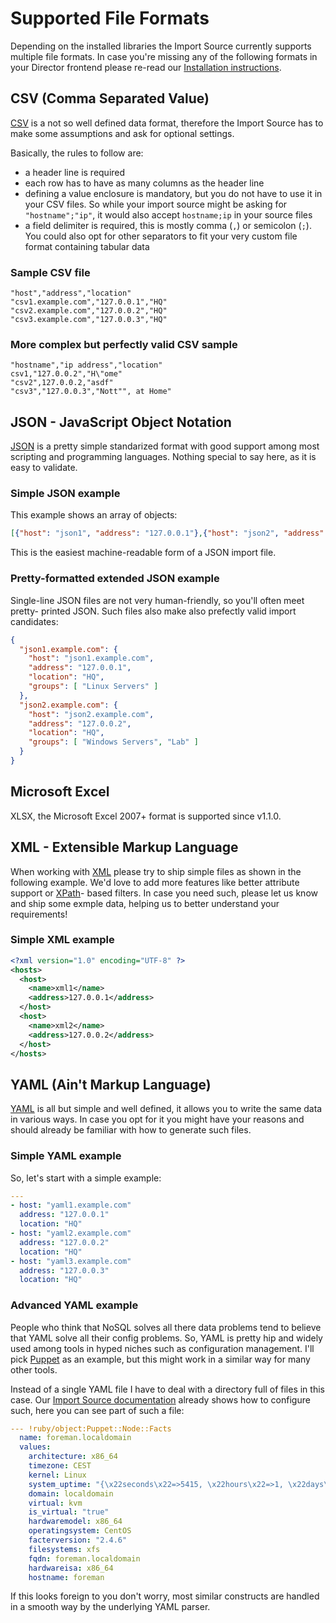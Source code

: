 <a id="FileFormats"></a> Supported File Formats
===============================================

Depending on the installed libraries the Import Source currently supports
multiple file formats. In case you're missing any of the following formats
in your Director frontend please re-read our [Installation instructions](02-Installation.md).


CSV (Comma Separated Value)
---------------------------

[CSV](https://en.wikipedia.org/wiki/Comma-separated_values) is a not so well
defined data format, therefore the Import Source has to make some assumptions
and ask for optional settings.

Basically, the rules to follow are:

* a header line is required
* each row has to have as many columns as the header line
* defining a value enclosure is mandatory, but you do not have to use it in your
  CSV files. So while your import source might be asking for `"hostname";"ip"`,
  it would also accept `hostname;ip` in your source files
* a field delimiter is required, this is mostly comma (`,`) or semicolon (`;`).
  You could also opt for other separators to fit your very custom file format
  containing tabular data

### Sample CSV file

```csv
"host","address","location"
"csv1.example.com","127.0.0.1","HQ"
"csv2.example.com","127.0.0.2","HQ"
"csv3.example.com","127.0.0.3","HQ"
```

### More complex but perfectly valid CSV sample

```csv
"hostname","ip address","location"
csv1,"127.0.0.2","H\"ome"
"csv2",127.0.0.2,"asdf"
"csv3","127.0.0.3","Nott"", at Home"
```


JSON - JavaScript Object Notation
---------------------------------

[JSON](https://en.wikipedia.org/wiki/JSON) is a pretty simple standarized format
with good support among most scripting and programming languages. Nothing special
to say here, as it is easy to validate.

### Simple JSON example

This example shows an array of objects:

```json
[{"host": "json1", "address": "127.0.0.1"},{"host": "json2", "address": "127.0.0.2"}]
```

This is the easiest machine-readable form of a JSON import file.


### Pretty-formatted extended JSON example

Single-line JSON files are not very human-friendly, so you'll often meet pretty-
printed JSON. Such files also make also prefectly valid import candidates:

```json
{
  "json1.example.com": {
    "host": "json1.example.com",
    "address": "127.0.0.1",
    "location": "HQ",
    "groups": [ "Linux Servers" ]
  },
  "json2.example.com": {
    "host": "json2.example.com",
    "address": "127.0.0.2",
    "location": "HQ",
    "groups": [ "Windows Servers", "Lab" ]
  }
}
```

Microsoft Excel
---------------

XLSX, the Microsoft Excel 2007+ format is supported since v1.1.0.


XML - Extensible Markup Language
--------------------------------

When working with [XML](https://en.wikipedia.org/wiki/XML) please try to ship
simple files as shown in the following example. We'd love to add more features
like better attribute support or [XPath](https://en.wikipedia.org/wiki/XPATH)-
based filters. In case you need such, please let us know and ship some exmple
data, helping us to better understand your requirements!

### Simple XML example

```xml
<?xml version="1.0" encoding="UTF-8" ?> 
<hosts>
  <host>
    <name>xml1</name>
    <address>127.0.0.1</address>
  </host>
  <host>
    <name>xml2</name>
    <address>127.0.0.2</address>
  </host>
</hosts>
```


YAML (Ain't Markup Language)
----------------------------

[YAML](https://en.wikipedia.org/wiki/YAML) is all but simple and well defined,
it allows you to write the same data in various ways. In case you opt for it
you might have your reasons and should already be familiar with how to generate
such files.

### Simple YAML example

So, let's start with a simple example:

```yaml
---
- host: "yaml1.example.com"
  address: "127.0.0.1"
  location: "HQ"
- host: "yaml2.example.com"
  address: "127.0.0.2"
  location: "HQ"
- host: "yaml3.example.com"
  address: "127.0.0.3"
  location: "HQ"
```

### Advanced YAML example

People who think that NoSQL solves all there data problems tend to believe that
YAML solve all their config problems. So, YAML is pretty hip and widely used
among tools in hyped niches such as configuration management. I'll pick [Puppet](https://puppet.com/)
as an example, but this might work in a similar way for many other tools.

Instead of a single YAML file I have to deal with a directory full of files in
this case. Our [Import Source documentation](03-ImportSource.md) already shows
how to configure such, here you can see part of such a file:

```yaml
--- !ruby/object:Puppet::Node::Facts
  name: foreman.localdomain
  values: 
    architecture: x86_64
    timezone: CEST
    kernel: Linux
    system_uptime: "{\x22seconds\x22=>5415, \x22hours\x22=>1, \x22days\x22=>0, \x22uptime\x22=>\x221:30 hours\x22}"
    domain: localdomain
    virtual: kvm
    is_virtual: "true"
    hardwaremodel: x86_64
    operatingsystem: CentOS
    facterversion: "2.4.6"
    filesystems: xfs
    fqdn: foreman.localdomain
    hardwareisa: x86_64
    hostname: foreman
```

If this looks foreign to you don't worry, most similar constructs are handled in
a smooth way by the underlying YAML parser.


